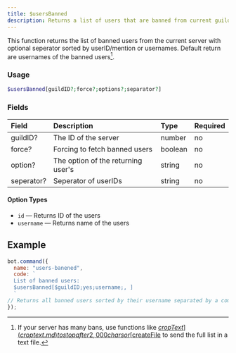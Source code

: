 ```yaml
---
title: $usersBanned
description: Returns a list of users that are banned from current guild.
---
```


This function returns the list of banned users from the current server with optional seperator sorted by userID/mention or usernames. Default return are usernames of the banned users[^1].

### Usage

```php
$usersBanned[guildID?;force?;options?;separator?]
```

### Fields

| Field | Description | Type | Required |
| :--- | :--- | :--- | :--- |
| guildID? | The ID of the server | number | no |
| force? | Forcing to fetch banned users | boolean | no |
| option? | The option of the returning user's | string | no |
| seperator? | Seperator of userIDs | string | no |

#### Option Types

* `id` — Returns ID of the users
* `username` — Returns name of the users

## Example

```javascript
bot.command({
  name: "users-banened",
  code: `
  List of banned users:
  $usersBanned[$guildID;yes;username;, ]
  `
// Returns all banned users sorted by their username separated by a comma.
});
```

[^1]: If your server has many bans, use functions like [$cropText](croptext.md) to stop after 2,000 chars or [$createFile](createfile.md) to send the full list in a text file.


